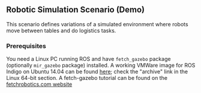 ## Robotic Simulation Scenario (Demo)

This scenario defines variations of a simulated environment where robots move between tables and do logistics tasks.

### Prerequisites

You need a Linux PC running ROS and have `fetch_gazebo` package (optionally `mir_gazebo` package) installed. A working VMWare image for ROS Indigo on Ubuntu 14.04 can be found [here](https://www.mathworks.com/supportfiles/robotics/ros/virtual_machines/v3/installation_instructions.htm); check the "archive" link in the Linux 64-bit section. A fetch-gazebo tutorial can be found on the [fetchrobotics.com website](http://docs.fetchrobotics.com/gazebo.html)
